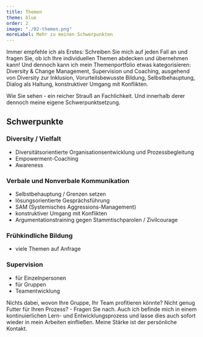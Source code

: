 ```yaml
---
title: Themen
theme: blue
order: 2
image: "./02-themen.png"
moreLabel: Mehr zu meinen Schwerpunkten
---
```

Immer empfehle ich als Erstes: Schreiben Sie mich auf jeden Fall an und fragen
Sie, ob ich Ihre individuellen Themen abdecken und übernehmen kann! 
Und dennoch kann ich mein Themenportfolio etwas kategorisieren: Diversity & Change Management, Supervision und Coaching, ausgehend von Diversity zur Inklusion, Vorurteilsbewusste Bildung,
Selbstbehauptung, Dialog als Haltung, konstruktiver Umgang mit Konflikten.

Wie Sie sehen - ein reicher Strauß an Fachlichkeit. Und innerhalb derer dennoch
meine eigene Schwerpunktsetzung.

<!-- excerpt-end -->

## Schwerpunkte

### Diversity / Vielfalt

- Diversitätsorientierte Organisationsentwicklung und Prozessbegleitung
- Empowerment-Coaching
- Awareness 

### Verbale und Nonverbale Kommunikation

- Selbstbehauptung / Grenzen setzen
- lösungsorientierte Gesprächsführung
- SAM (Systemisches Aggressions-Management)
- konstruktiver Umgang mit Konflikten
- Argumentationstraining gegen Stammtischparolen / Zivilcourage

### Frühkindliche Bildung

- viele Themen auf Anfrage

### Supervision

- für Einzelnpersonen
- für Gruppen
- Teamentwicklung

Nichts dabei, wovon Ihre Gruppe, Ihr Team profitieren könnte? Nicht genug Futter
für Ihren Prozess? - Fragen Sie nach. Auch ich befinde mich in einem
kontinuierlichen Lern- und Entwicklungsprozess und lasse dies auch sofort
wieder in mein Arbeiten einfließen. Meine Stärke ist der persönliche Kontakt.
